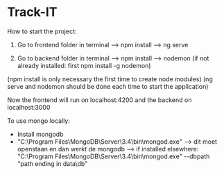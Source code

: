 # Track-IT

How to start the project:
1. Go to frontend folder in terminal
--> npm install
--> ng serve

2. Go to backend folder in terminal
--> npm install
--> nodemon (if not already installed: first npm install -g nodemon)

(npm install is only necessary the first time to create node modules)
(ng serve and nodemon should be done each time to start the application)

Now the frontend will run on localhost:4200 and the backend on localhost:3000

To use mongo locally:
- Install mongodb
- "C:\Program Files\MongoDB\Server\3.4\bin\mongod.exe" --> dit moet openstaan en dan werkt de mongodb
--> if installed elsewhere: "C:\Program Files\MongoDB\Server\3.4\bin\mongod.exe" --dbpath "path ending in data\db"


